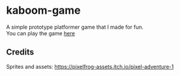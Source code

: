 # kaboom-game

A simple prototype platformer game that I made for fun.\
You can play the game [here](https://aesthetic-vacherin-f035bc.netlify.app/)

## Credits

Sprites and assets: https://pixelfrog-assets.itch.io/pixel-adventure-1
